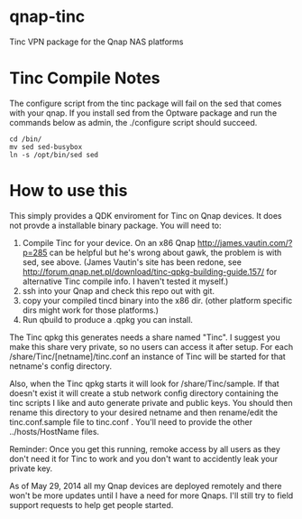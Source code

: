 qnap-tinc
=========

Tinc VPN package for the Qnap NAS platforms

Tinc Compile Notes
==================

The configure script from the tinc package will fail
on the sed that comes with your qnap. If you install
sed from the Optware package and run the commands
below as admin, the ./configure script should succeed. 

```
cd /bin/
mv sed sed-busybox
ln -s /opt/bin/sed sed
```

How to use this
===============
This simply provides a QDK enviroment for Tinc on Qnap devices. 
It does not provde a installable binary package. You will need to:

1. Compile Tinc for your device. On an x86 Qnap http://james.vautin.com/?p=285 can be helpful but he's wrong about gawk, the problem is with sed, see above.  (James Vautin's site has been redone, see http://forum.qnap.net.pl/download/tinc-qpkg-building-guide.157/ for alternative Tinc compile info. I haven't tested it myself.)
2. ssh into your Qnap and check this repo out with git.
3. copy your compiled tincd binary into the x86 dir. (other platform specific dirs might work for those platforms.)
4. Run qbuild to produce a .qpkg you can install.

The Tinc qpkg this generates needs a share named "Tinc". I suggest you make this share very private, so no users can access it after setup. For each /share/Tinc/[netname]/tinc.conf an instance of Tinc will be started for that netname's config directory.

Also, when the Tinc qpkg starts it will look for /share/Tinc/sample. If that doesn't exist it will create a stub network config directory containing the tinc scripts I like and auto generate private and public keys. You should then rename this directory to your desired netname and then rename/edit the tinc.conf.sample file to tinc.conf . You'll need to provide the other ../hosts/HostName files.

Reminder: Once you get this running, remoke access by all users as they don't need it for Tinc to work and you don't want to accidently leak your private key.

As of May 29, 2014 all my Qnap devices are deployed remotely and there won't be more updates until I have a need for more Qnaps. I'll still try to field support requests to help get people started.
